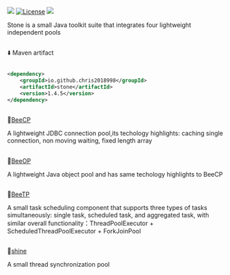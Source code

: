 <a><img src="https://img.shields.io/badge/Java-8+-green.svg"></a>
[![License](https://img.shields.io/github/license/Chris2018998/stone?color=4D7A97&logo=apache)](https://github.com/Chris2018998/stone/blob/main/LICENSE)
<a><img src="https://maven-badges.herokuapp.com/maven-central/io.github.chris2018998/stone/badge.svg"></a>

Stone is a small Java toolkit suite that integrates four lightweight independent pools
## 
:arrow_down: Maven artifact
```xml

<dependency>
    <groupId>io.github.chris2018998</groupId>
    <artifactId>stone</artifactId>
    <version>1.4.5</version>
</dependency>
```
## 
🌸[BeeCP](doc/Introduction/beecp_readme_eng.md)

A lightweight JDBC connection pool,its techology highlights: caching single connection, non moving waiting, fixed length array 
## 
🌷[BeeOP](doc/Introduction/beeop_readme_eng.md)

A lightweight Java object pool and has same techology highlights to BeeCP
## 
🌹[BeeTP](doc/Introduction/beetp_readme_eng.md)

A small task scheduling component that supports three types of tasks simultaneously: single task, scheduled task, and aggregated task, with similar overall functionality：ThreadPoolExecutor +
ScheduledThreadPoolExecutor + ForkJoinPool

## 
🌻[shine](doc/Introduction/shine_readme_eng.md)

A small thread synchronization pool
